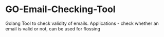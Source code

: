 # GO-Email-Checking-Tool
Golang Tool to check validity of emails.
Applications - check whether an email is valid or not, can be used for flossing
